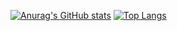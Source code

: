 [![Anurag's GitHub stats](https://github-readme-stats.vercel.app/api?username=P4sTela)](https://github.com/anuraghazra/github-readme-stats)
[![Top Langs](https://github-readme-stats.vercel.app/api/top-langs/?username=anuraghazra)](https://github.com/anuraghazra/github-readme-stats)
